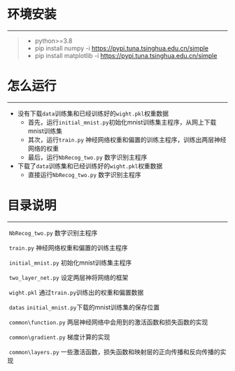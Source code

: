 # 环境安装

---

> - python>=3.8
> - pip install numpy -i https://pypi.tuna.tsinghua.edu.cn/simple
> - pip install matplotlib -i https://pypi.tuna.tsinghua.edu.cn/simple

# 怎么运行

---

- 没有下载`data`训练集和已经训练好的`wight.pkl`权重数据
  - 首先，运行` initial_mnist.py `初始化mnist训练集主程序，从网上下载mnist训练集
  - 其次，运行`train.py` 神经网络权重和偏置的训练主程序，训练出两层神经网络的权重
  - 最后，运行`NbRecog_two.py` 数字识别主程序
- 下载了`data`训练集和已经训练好的`wight.pkl`权重数据
  - 直接运行`NbRecog_two.py` 	数字识别主程序

# 目录说明

---

​	`NbRecog_two.py` 	数字识别主程序

​	`train.py` 	神经网络权重和偏置的训练主程序

​	` initial_mnist.py `	初始化mnist训练集主程序

​	`two_layer_net.py`	设定两层神将网络的框架

​	`wight.pkl`	通过`train.py`训练出的权重和偏置数据

​	`datas`	` initial_mnist.py `下载的mnist训练集的保存位置

​	`common\function.py`	两层神经网络中会用到的激活函数和损失函数的实现

​	`common\gradient.py`	梯度计算的实现

​	`common\layers.py`	一些激活函数，损失函数和映射层的正向传播和反向传播的实现


